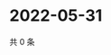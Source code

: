 # 2022-05-31

共 0 条

<!-- BEGIN WEIBO -->
<!-- 最后更新时间 Tue May 31 2022 00:24:06 GMT+0800 (China Standard Time) -->

<!-- END WEIBO -->
